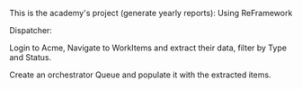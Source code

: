 This is the academy's project (generate yearly reports): Using ReFramework

Dispatcher:

Login to Acme, Navigate to WorkItems and extract their data, filter by Type and Status.

Create an orchestrator Queue and populate it with the extracted items.
